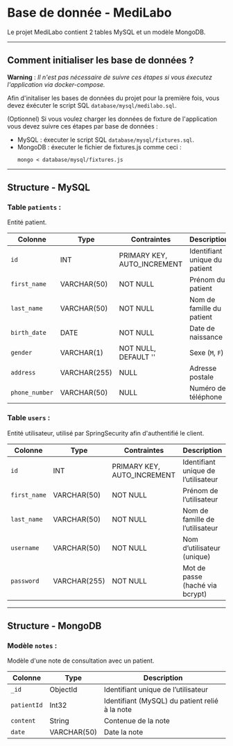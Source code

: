 # Base de donnée - MediLabo

Le projet MediLabo contient 2 tables MySQL et un modèle MongoDB.

---

## Comment initialiser les base de données ?

**Warning** : *Il n'est pas nécessaire de suivre ces étapes si vous éxecutez l'application via docker-compose.*

Afin d'initaliser les bases de données du projet pour la première fois, vous devez éxécuter le script SQL `database/mysql/medilabo.sql`.

(Optionnel) Si vous voulez charger les données de fixture de l'application vous devez suivre ces étapes par base de données :
- MySQL : éxecuter le script SQL `database/mysql/fixtures.sql`.
- MongoDB : éxecuter le fichier de fixtures.js comme ceci :
    ```
    mongo < database/mysql/fixtures.js
    ```

---

## Structure - MySQL

### Table `patients` :

Entité patient.

| Colonne        | Type           | Contraintes                     | Description                             |
|----------------|----------------|----------------------------------|-----------------------------------------|
| `id`           | INT            | PRIMARY KEY, AUTO_INCREMENT     | Identifiant unique du patient           |
| `first_name`   | VARCHAR(50)    | NOT NULL                        | Prénom du patient                       |
| `last_name`    | VARCHAR(50)    | NOT NULL                        | Nom de famille du patient               |
| `birth_date`   | DATE           | NOT NULL                        | Date de naissance                       |
| `gender`       | VARCHAR(1)     | NOT NULL, DEFAULT ''            | Sexe (`M`, `F`)                   |
| `address`      | VARCHAR(255)   | NULL                            | Adresse postale                         |
| `phone_number` | VARCHAR(50)    | NULL                            | Numéro de téléphone                     |

### Table `users` :

Entité utilisateur, utilisé par SpringSecurity afin d'authentifié le client.


| Colonne        | Type           | Contraintes                     | Description                         |
|----------------|----------------|----------------------------------|-------------------------------------|
| `id`           | INT            | PRIMARY KEY, AUTO_INCREMENT     | Identifiant unique de l’utilisateur |
| `first_name`   | VARCHAR(50)    | NOT NULL                        | Prénom de l’utilisateur             |
| `last_name`    | VARCHAR(50)    | NOT NULL                        | Nom de famille de l’utilisateur     |
| `username`     | VARCHAR(50)    | NOT NULL                        | Nom d’utilisateur (unique)          |
| `password`     | VARCHAR(255)   | NOT NULL                        | Mot de passe (haché via bcrypt)     |

---

## Structure - MongoDB

### Modèle `notes` :

Modèle d'une note de consultation avec un patient.


| Colonne     | Type         | Description                                    |
|-------------|--------------|------------------------------------------------|
| `_id`       | ObjectId     | Identifiant unique de l’utilisateur            |
| `patientId` | Int32        | Identifiant (MySQL) du patient relié à la note |
| `content`   | String       | Contenue de la note                            |
| `date`      | VARCHAR(50)  | Date la note                                   |